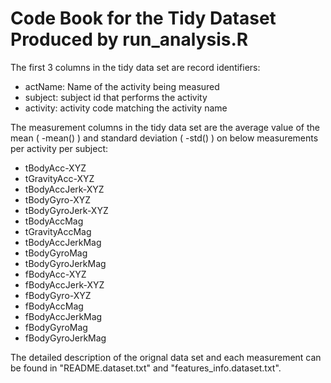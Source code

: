 Code Book for the Tidy Dataset Produced by run_analysis.R
===================================================================================

The first 3 columns in the tidy data set are record identifiers:

 * actName: Name of the activity being measured
 * subject: subject id that performs the activity
 * activity: activity code matching the activity name

The measurement columns in the tidy data set are the average value of the mean ( -mean() ) and standard deviation ( -std() ) on below measurements per activity per subject:

 * tBodyAcc-XYZ
 * tGravityAcc-XYZ
 * tBodyAccJerk-XYZ
 * tBodyGyro-XYZ
 * tBodyGyroJerk-XYZ
 * tBodyAccMag
 * tGravityAccMag
 * tBodyAccJerkMag
 * tBodyGyroMag
 * tBodyGyroJerkMag
 * fBodyAcc-XYZ
 * fBodyAccJerk-XYZ
 * fBodyGyro-XYZ
 * fBodyAccMag
 * fBodyAccJerkMag
 * fBodyGyroMag
 * fBodyGyroJerkMag
 
The detailed description of the orignal data set and each measurement can be found in "README.dataset.txt" and "features_info.dataset.txt".
